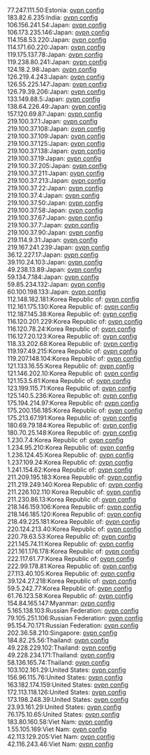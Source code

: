 77.247.111.50:Estonia: [ovpn config](vpn/77_247_111_50.ovpn)  
183.82.6.235:India: [ovpn config](vpn/183_82_6_235.ovpn)  
106.156.241.54:Japan: [ovpn config](vpn/106_156_241_54.ovpn)  
106.173.235.146:Japan: [ovpn config](vpn/106_173_235_146.ovpn)  
114.158.53.220:Japan: [ovpn config](vpn/114_158_53_220.ovpn)  
114.171.60.220:Japan: [ovpn config](vpn/114_171_60_220.ovpn)  
119.175.137.78:Japan: [ovpn config](vpn/119_175_137_78.ovpn)  
119.238.80.241:Japan: [ovpn config](vpn/119_238_80_241.ovpn)  
124.18.2.98:Japan: [ovpn config](vpn/124_18_2_98.ovpn)  
126.219.4.243:Japan: [ovpn config](vpn/126_219_4_243.ovpn)  
126.55.225.147:Japan: [ovpn config](vpn/126_55_225_147.ovpn)  
126.79.39.206:Japan: [ovpn config](vpn/126_79_39_206.ovpn)  
133.149.88.5:Japan: [ovpn config](vpn/133_149_88_5.ovpn)  
138.64.226.49:Japan: [ovpn config](vpn/138_64_226_49.ovpn)  
157.120.69.87:Japan: [ovpn config](vpn/157_120_69_87.ovpn)  
219.100.37.1:Japan: [ovpn config](vpn/219_100_37_1.ovpn)  
219.100.37.108:Japan: [ovpn config](vpn/219_100_37_108.ovpn)  
219.100.37.109:Japan: [ovpn config](vpn/219_100_37_109.ovpn)  
219.100.37.125:Japan: [ovpn config](vpn/219_100_37_125.ovpn)  
219.100.37.138:Japan: [ovpn config](vpn/219_100_37_138.ovpn)  
219.100.37.19:Japan: [ovpn config](vpn/219_100_37_19.ovpn)  
219.100.37.205:Japan: [ovpn config](vpn/219_100_37_205.ovpn)  
219.100.37.211:Japan: [ovpn config](vpn/219_100_37_211.ovpn)  
219.100.37.213:Japan: [ovpn config](vpn/219_100_37_213.ovpn)  
219.100.37.22:Japan: [ovpn config](vpn/219_100_37_22.ovpn)  
219.100.37.4:Japan: [ovpn config](vpn/219_100_37_4.ovpn)  
219.100.37.50:Japan: [ovpn config](vpn/219_100_37_50.ovpn)  
219.100.37.58:Japan: [ovpn config](vpn/219_100_37_58.ovpn)  
219.100.37.67:Japan: [ovpn config](vpn/219_100_37_67.ovpn)  
219.100.37.7:Japan: [ovpn config](vpn/219_100_37_7.ovpn)  
219.100.37.90:Japan: [ovpn config](vpn/219_100_37_90.ovpn)  
219.114.9.31:Japan: [ovpn config](vpn/219_114_9_31.ovpn)  
219.167.241.239:Japan: [ovpn config](vpn/219_167_241_239.ovpn)  
36.12.227.17:Japan: [ovpn config](vpn/36_12_227_17.ovpn)  
39.110.24.103:Japan: [ovpn config](vpn/39_110_24_103.ovpn)  
49.238.13.89:Japan: [ovpn config](vpn/49_238_13_89.ovpn)  
59.134.7.184:Japan: [ovpn config](vpn/59_134_7_184.ovpn)  
59.85.234.132:Japan: [ovpn config](vpn/59_85_234_132.ovpn)  
60.100.198.133:Japan: [ovpn config](vpn/60_100_198_133.ovpn)  
112.148.182.181:Korea Republic of: [ovpn config](vpn/112_148_182_181.ovpn)  
112.161.175.130:Korea Republic of: [ovpn config](vpn/112_161_175_130.ovpn)  
112.187.145.38:Korea Republic of: [ovpn config](vpn/112_187_145_38.ovpn)  
116.120.201.229:Korea Republic of: [ovpn config](vpn/116_120_201_229.ovpn)  
116.120.78.24:Korea Republic of: [ovpn config](vpn/116_120_78_24.ovpn)  
116.127.20.123:Korea Republic of: [ovpn config](vpn/116_127_20_123.ovpn)  
118.33.202.68:Korea Republic of: [ovpn config](vpn/118_33_202_68.ovpn)  
119.197.49.215:Korea Republic of: [ovpn config](vpn/119_197_49_215.ovpn)  
119.207.148.104:Korea Republic of: [ovpn config](vpn/119_207_148_104.ovpn)  
121.133.16.55:Korea Republic of: [ovpn config](vpn/121_133_16_55.ovpn)  
121.146.202.10:Korea Republic of: [ovpn config](vpn/121_146_202_10.ovpn)  
121.153.5.61:Korea Republic of: [ovpn config](vpn/121_153_5_61.ovpn)  
123.199.115.71:Korea Republic of: [ovpn config](vpn/123_199_115_71.ovpn)  
125.140.5.236:Korea Republic of: [ovpn config](vpn/125_140_5_236.ovpn)  
175.194.214.97:Korea Republic of: [ovpn config](vpn/175_194_214_97.ovpn)  
175.200.156.185:Korea Republic of: [ovpn config](vpn/175_200_156_185.ovpn)  
175.213.67.191:Korea Republic of: [ovpn config](vpn/175_213_67_191.ovpn)  
180.69.79.184:Korea Republic of: [ovpn config](vpn/180_69_79_184.ovpn)  
180.70.25.148:Korea Republic of: [ovpn config](vpn/180_70_25_148.ovpn)  
1.230.7.4:Korea Republic of: [ovpn config](vpn/1_230_7_4.ovpn)  
1.234.95.210:Korea Republic of: [ovpn config](vpn/1_234_95_210.ovpn)  
1.236.124.45:Korea Republic of: [ovpn config](vpn/1_236_124_45.ovpn)  
1.237.109.24:Korea Republic of: [ovpn config](vpn/1_237_109_24.ovpn)  
1.241.154.62:Korea Republic of: [ovpn config](vpn/1_241_154_62.ovpn)  
211.209.195.183:Korea Republic of: [ovpn config](vpn/211_209_195_183.ovpn)  
211.219.249.140:Korea Republic of: [ovpn config](vpn/211_219_249_140.ovpn)  
211.226.102.110:Korea Republic of: [ovpn config](vpn/211_226_102_110.ovpn)  
211.230.86.13:Korea Republic of: [ovpn config](vpn/211_230_86_13.ovpn)  
218.146.159.106:Korea Republic of: [ovpn config](vpn/218_146_159_106.ovpn)  
218.146.185.120:Korea Republic of: [ovpn config](vpn/218_146_185_120.ovpn)  
218.49.225.181:Korea Republic of: [ovpn config](vpn/218_49_225_181.ovpn)  
220.124.213.40:Korea Republic of: [ovpn config](vpn/220_124_213_40.ovpn)  
220.79.63.53:Korea Republic of: [ovpn config](vpn/220_79_63_53.ovpn)  
221.145.74.11:Korea Republic of: [ovpn config](vpn/221_145_74_11.ovpn)  
221.161.176.178:Korea Republic of: [ovpn config](vpn/221_161_176_178.ovpn)  
222.117.61.77:Korea Republic of: [ovpn config](vpn/222_117_61_77.ovpn)  
222.99.178.81:Korea Republic of: [ovpn config](vpn/222_99_178_81.ovpn)  
27.113.40.105:Korea Republic of: [ovpn config](vpn/27_113_40_105.ovpn)  
39.124.27.218:Korea Republic of: [ovpn config](vpn/39_124_27_218.ovpn)  
59.5.242.77:Korea Republic of: [ovpn config](vpn/59_5_242_77.ovpn)  
61.76.123.58:Korea Republic of: [ovpn config](vpn/61_76_123_58.ovpn)  
154.84.165.147:Myanmar: [ovpn config](vpn/154_84_165_147.ovpn)  
5.165.138.103:Russian Federation: [ovpn config](vpn/5_165_138_103.ovpn)  
79.105.251.106:Russian Federation: [ovpn config](vpn/79_105_251_106.ovpn)  
95.154.70.171:Russian Federation: [ovpn config](vpn/95_154_70_171.ovpn)  
202.36.58.210:Singapore: [ovpn config](vpn/202_36_58_210.ovpn)  
184.82.25.56:Thailand: [ovpn config](vpn/184_82_25_56.ovpn)  
49.228.229.102:Thailand: [ovpn config](vpn/49_228_229_102.ovpn)  
49.228.234.171:Thailand: [ovpn config](vpn/49_228_234_171.ovpn)  
58.136.165.74:Thailand: [ovpn config](vpn/58_136_165_74.ovpn)  
103.102.161.29:United States: [ovpn config](vpn/103_102_161_29.ovpn)  
156.96.115.76:United States: [ovpn config](vpn/156_96_115_76.ovpn)  
163.182.174.159:United States: [ovpn config](vpn/163_182_174_159.ovpn)  
172.113.118.126:United States: [ovpn config](vpn/172_113_118_126.ovpn)  
173.198.248.39:United States: [ovpn config](vpn/173_198_248_39.ovpn)  
23.93.161.29:United States: [ovpn config](vpn/23_93_161_29.ovpn)  
76.175.10.65:United States: [ovpn config](vpn/76_175_10_65.ovpn)  
183.80.160.58:Viet Nam: [ovpn config](vpn/183_80_160_58.ovpn)  
1.55.105.169:Viet Nam: [ovpn config](vpn/1_55_105_169.ovpn)  
42.113.129.205:Viet Nam: [ovpn config](vpn/42_113_129_205.ovpn)  
42.116.243.46:Viet Nam: [ovpn config](vpn/42_116_243_46.ovpn)  
